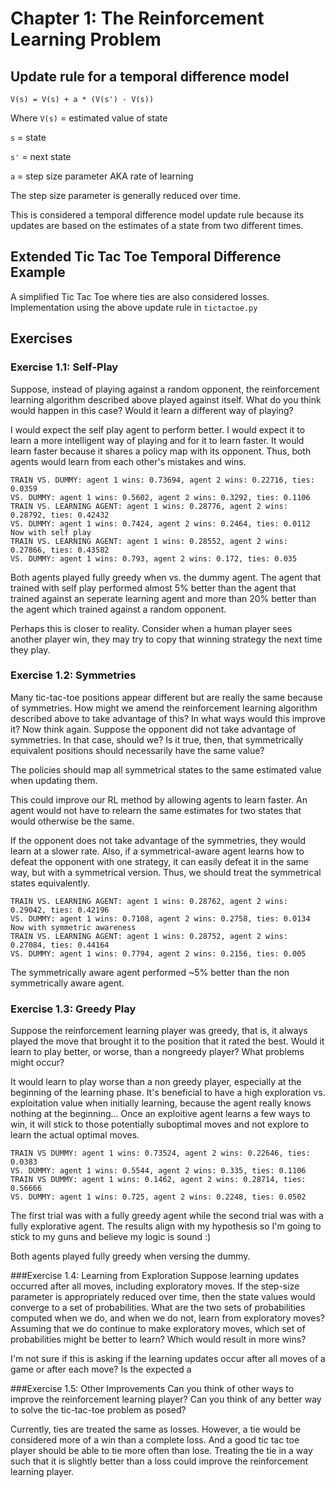 # Chapter 1: The Reinforcement Learning Problem

## Update rule for a temporal difference model

`V(s) = V(s) + a * (V(s') - V(s))`

Where `V(s)` = estimated value of state

`s` = state

`s'` = next state

`a` = step size parameter AKA rate of learning

The step size parameter is generally reduced over time.

This is considered a temporal difference model update rule because its updates are based on the estimates of a state from two different times.

## Extended Tic Tac Toe Temporal Difference Example

A simplified Tic Tac Toe where ties are also considered losses. Implementation using the above update rule in `tictactoe.py`

## Exercises


### Exercise 1.1: Self-Play
Suppose, instead of playing against a random opponent, the reinforcement learning algorithm described above played against itself. What do you think would happen in this case? Would it learn a different way of playing?

I would expect the self play agent to perform better. I would expect it to learn a more intelligent way of playing and for it to learn faster. It would learn faster because it shares a policy map with its opponent. Thus, both agents would learn from each other's mistakes and wins.

```
TRAIN VS. DUMMY: agent 1 wins: 0.73694, agent 2 wins: 0.22716, ties: 0.0359
VS. DUMMY: agent 1 wins: 0.5602, agent 2 wins: 0.3292, ties: 0.1106
TRAIN VS. LEARNING AGENT: agent 1 wins: 0.28776, agent 2 wins: 0.28792, ties: 0.42432
VS. DUMMY: agent 1 wins: 0.7424, agent 2 wins: 0.2464, ties: 0.0112
Now with self play
TRAIN VS. LEARNING AGENT: agent 1 wins: 0.28552, agent 2 wins: 0.27866, ties: 0.43582
VS. DUMMY: agent 1 wins: 0.793, agent 2 wins: 0.172, ties: 0.035
```

Both agents played fully greedy when vs. the dummy agent. The agent that trained with self play performed almost 5% better than the agent that trained against an seperate learning agent and more than 20% better than the agent which trained against a random opponent.

Perhaps this is closer to reality. Consider when a human player sees another player win, they may try to copy that winning strategy the next time they play.

### Exercise 1.2: Symmetries
Many tic-tac-toe positions appear different but are really the same because of symmetries. How might we amend the reinforcement learning algorithm described above to take advantage of this? In what ways would this improve it? Now think again. Suppose the opponent did not take advantage of symmetries. In that case, should we? Is it true, then, that symmetrically equivalent positions should necessarily have the same value?

The policies should map all symmetrical states to the same estimated value when updating them.

This could improve our RL method by allowing agents to learn faster. An agent would not have to relearn the same estimates for two states that would otherwise be the same.

If the opponent does not take advantage of the symmetries, they would learn at a slower rate. Also, if a symmetrical-aware agent learns how to defeat the opponent with one strategy, it can easily defeat it in the same way, but with a symmetrical version. Thus, we should treat the symmetrical states equivalently.

```
TRAIN VS. LEARNING AGENT: agent 1 wins: 0.28762, agent 2 wins: 0.29042, ties: 0.42196
VS. DUMMY: agent 1 wins: 0.7108, agent 2 wins: 0.2758, ties: 0.0134
Now with symmetric awareness
TRAIN VS. LEARNING AGENT: agent 1 wins: 0.28752, agent 2 wins: 0.27084, ties: 0.44164
VS. DUMMY: agent 1 wins: 0.7794, agent 2 wins: 0.2156, ties: 0.005
```

The symmetrically aware agent performed ~5% better than the non symmetrically aware agent.


### Exercise 1.3: Greedy Play
Suppose the reinforcement learning player was
greedy, that is, it always played the move that brought it to the position that
it rated the best. Would it learn to play better, or worse, than a nongreedy
player? What problems might occur?

It would learn to play worse than a non greedy player, especially at the beginning of the learning phase. It's beneficial to have a high exploration vs. exploitation value when initially learning, because the agent really knows nothing at the beginning... Once an exploitive agent learns a few ways to win, it will stick to those potentially suboptimal moves and not explore to learn the actual optimal moves.

```
TRAIN VS DUMMY: agent 1 wins: 0.73524, agent 2 wins: 0.22646, ties: 0.0383
VS. DUMMY: agent 1 wins: 0.5544, agent 2 wins: 0.335, ties: 0.1106
TRAIN VS DUMMY: agent 1 wins: 0.1462, agent 2 wins: 0.28714, ties: 0.56666
VS. DUMMY: agent 1 wins: 0.725, agent 2 wins: 0.2248, ties: 0.0502
```

The first trial was with a fully greedy agent while the second trial was with a fully explorative agent. The results align with my hypothesis so I'm going to stick to my guns and believe my logic is sound :)

Both agents played fully greedy when versing the dummy.

###Exercise 1.4: Learning from Exploration 
Suppose learning updates occurred after all moves, including exploratory moves. If the step-size parameter is appropriately reduced over time, then the state values would converge to a set of probabilities. What are the two sets of probabilities computed when we do, and when we do not, learn from exploratory moves? Assuming that we do continue to make exploratory moves, which set of probabilities might be better to learn? Which would result in more wins?

I'm not sure if this is asking if the learning updates occur after all moves of a game or after each move? Is the expected a

###Exercise 1.5: Other Improvements 
Can you think of other ways to improve the reinforcement learning player? Can you think of any better way to solve the tic-tac-toe problem as posed?

Currently, ties are treated the same as losses. However, a tie would be considered more of a win than a complete loss. And a good tic tac toe player should be able to tie more often than lose. Treating the tie in a way such that it is slightly better than a loss could improve the reinforcement learning player.